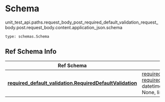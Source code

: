 # Schema
unit_test_api.paths.request_body_post_required_default_validation_request_body.post.request_body.content.application_json.schema
```
type: schemas.Schema
```

## Ref Schema Info
Ref Schema | Input Type | Output Type
---------- | ---------- | -----------
[**required_default_validation.RequiredDefaultValidation**](../../../../../../components/schema/required_default_validation.md) | [required_default_validation.RequiredDefaultValidationDictInput](../../../../../../components/schema/required_default_validation.md#requireddefaultvalidationdictinput), [required_default_validation.RequiredDefaultValidationDict](../../../../../../components/schema/required_default_validation.md#requireddefaultvalidationdict), str, datetime.date, datetime.datetime, uuid.UUID, int, float, bool, None, list, tuple, bytes, io.FileIO, io.BufferedReader | [required_default_validation.RequiredDefaultValidationDict](../../../../../../components/schema/required_default_validation.md#requireddefaultvalidationdict), str, float, int, bool, None, tuple, bytes, io.FileIO
